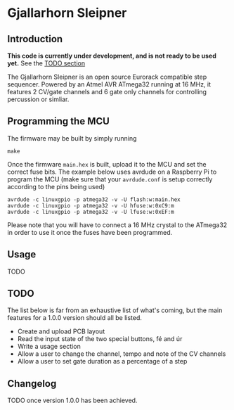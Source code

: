 # Gjallarhorn Sleipner

## Introduction

**This code is currently under development, and is not ready to be used yet.**
See the [TODO section](#todo)

The Gjallarhorn Sleipner is an open source Eurorack compatible step sequencer. Powered by an Atmel AVR ATmega32
running at 16 MHz, it features 2 CV/gate channels and 6 gate only channels for controlling percussion or simliar.

## Programming the MCU

The firmware may be built by simply running

    make

Once the firmware `main.hex` is built, upload it to the MCU and set the correct fuse bits. The example below uses
avrdude on a Raspberry Pi to program the MCU (make sure that your `avrdude.conf` is setup correctly according to the
pins being used)

    avrdude -c linuxgpio -p atmega32 -v -U flash:w:main.hex
    avrdude -c linuxgpio -p atmega32 -v -U hfuse:w:0xC9:m
    avrdude -c linuxgpio -p atmega32 -v -U lfuse:w:0xEF:m

Please note that you will have to connect a 16 MHz crystal to the ATmega32 in order to use it once the fuses have been
programmed.

## Usage

TODO

## TODO

The list below is far from an exhaustive list of what's coming, but the main features for a 1.0.0 version should all be
listed.

* Create and upload PCB layout
* Read the input state of the two special buttons, fé and úr
* Write a usage section
* Allow a user to change the channel, tempo and note of the CV channels
* Allow a user to set gate duration as a percentage of a step

## Changelog

TODO once version 1.0.0 has been achieved.
